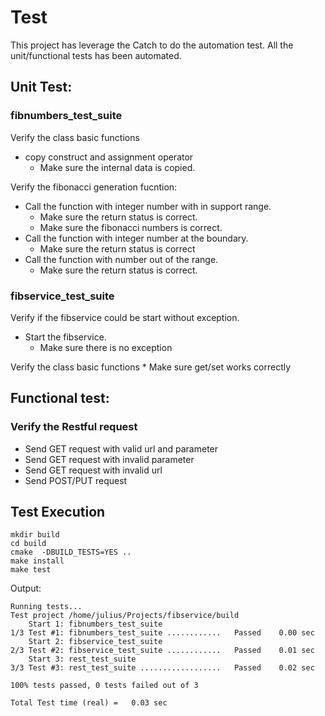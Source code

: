 # Test
This project has leverage the Catch to do the automation test. All the unit/functional tests has been automated.
## Unit Test:
### fibnumbers_test_suite
Verify the class basic functions
* copy construct and assignment operator
    * Make sure the internal data is copied.  

Verify the fibonacci generation fucntion:
* Call the function with integer number with in support range.
    * Make sure the return status is correct.
    * Make sure the fibonacci numbers is correct.
* Call the function with integer number at the boundary.
    * Make sure the return status is correct
* Call the function with number out of the range.
    * Make sure the return status is correct.

### fibservice_test_suite
Verify if the fibservice could be start without exception.
* Start the fibservice.
    * Make sure there is no exception

Verify the class basic functions
    * Make sure get/set works correctly 

## Functional test:
### Verify the Restful request
* Send GET request with valid url and parameter
* Send GET request with invalid parameter
* Send GET request with invalid url
* Send POST/PUT request

## Test Execution
```
mkdir build
cd build
cmake  -DBUILD_TESTS=YES ..
make install
make test
```
Output:
```
Running tests...
Test project /home/julius/Projects/fibservice/build
    Start 1: fibnumbers_test_suite
1/3 Test #1: fibnumbers_test_suite ............   Passed    0.00 sec
    Start 2: fibservice_test_suite
2/3 Test #2: fibservice_test_suite ............   Passed    0.01 sec
    Start 3: rest_test_suite
3/3 Test #3: rest_test_suite ..................   Passed    0.02 sec

100% tests passed, 0 tests failed out of 3

Total Test time (real) =   0.03 sec


```
